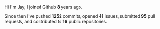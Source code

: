 Hi I'm Jay, I joined Github **8** years ago.

Since then I've pushed **1252** commits, opened **41** issues, submitted **95** pull requests, and contributed to **16** public repositories.
